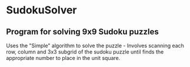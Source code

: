 # SudokuSolver
## Program for solving 9x9 Sudoku puzzles

Uses the "Simple" algorithm to solve the puzzle - Involves scanning each row, column and 3x3 subgrid of the sudoku
puzzle until finds the appropriate number to place in the unit square.
